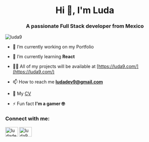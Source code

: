 <h1 align="center">Hi 👋, I'm Luda</h1>
<h3 align="center">A passionate Full Stack developer from Mexico</h3>

<p align="left"> <img src="https://komarev.com/ghpvc/?username=luda9&label=Profile%20views&color=0e75b6&style=flat" alt="luda9" /> </p>

- 🔭 I’m currently working on my Portfolio

- 🌱 I’m currently learning **React**

- 👨‍💻 All of my projects will be available at [https://luda9.com/](https://luda9.com/) 

- 📫 How to reach me **ludadev9@gmail.com**

- 📄 My [CV](https://drive.google.com/file/d/1tIJMKs9B2r2ER_Yogf1hCRgXRaqB6adb/view?usp=sharing)

- ⚡ Fun fact **I'm a gamer 🤓**

<h3 align="left">Connect with me:</h3>
<p align="left">
<a href="https://twitter.com/ludadev9" target="blank"><img align="center" src="https://raw.githubusercontent.com/rahuldkjain/github-profile-readme-generator/master/src/images/icons/Social/twitter.svg" alt="ludadev9" height="30" width="40" /></a>
<a href="https://linkedin.com/in/luda9" target="blank"><img align="center" src="https://raw.githubusercontent.com/rahuldkjain/github-profile-readme-generator/master/src/images/icons/Social/linked-in-alt.svg" alt="luda9" height="30" width="40" /></a>
</p>

